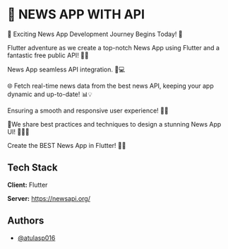 
# 📰 NEWS APP WITH API

🚀 Exciting News App Development Journey Begins Today! 🌟

 Flutter adventure as we create a top-notch News App using Flutter and a fantastic free public API! 📰📱

News App seamless API integration. 🚀💻

🌐 Fetch real-time news data from the best news API, keeping your app dynamic and up-to-date! 📊💡

Ensuring a smooth and responsive user experience! 🔄🌈

🎉We share best practices and techniques to design a stunning News App UI! 🦸‍♂️✨

Create the BEST News App in Flutter! 🚀🌟

## Tech Stack

**Client:** Flutter

**Server:** https://newsapi.org/

## Authors

- [@atulasp016](https://github.com/atulasp016)
